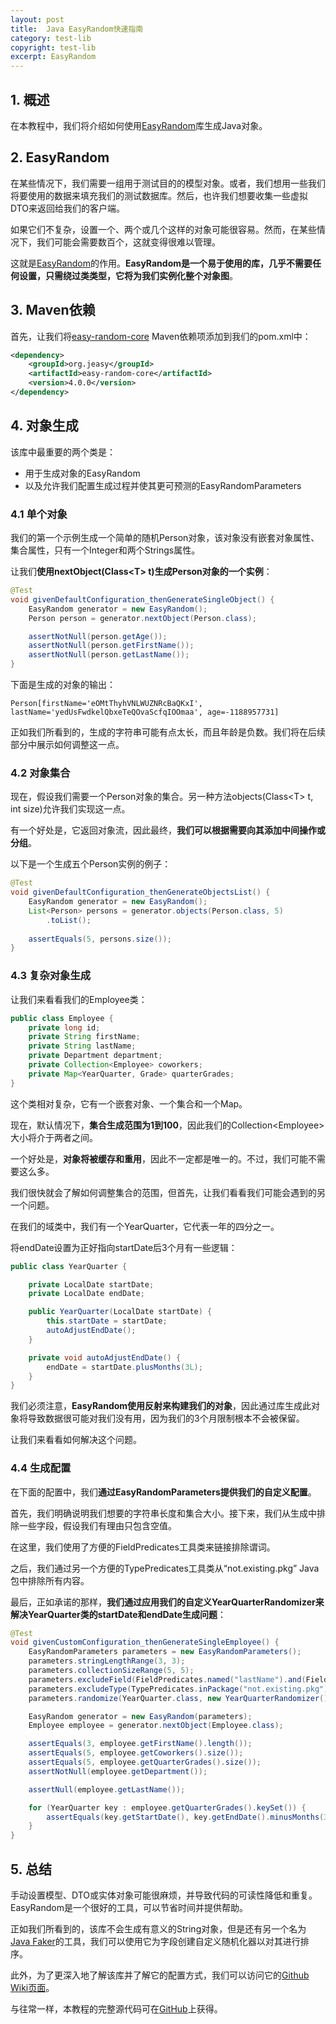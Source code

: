 ```yaml
---
layout: post
title:  Java EasyRandom快速指南
category: test-lib
copyright: test-lib
excerpt: EasyRandom
---
```


## 1. 概述

在本教程中，我们将介绍如何使用[EasyRandom](https://github.com/j-easy/easy-random)库生成Java对象。

## 2. EasyRandom

在某些情况下，我们需要一组用于测试目的的模型对象。或者，我们想用一些我们将要使用的数据来填充我们的测试数据库。然后，也许我们想要收集一些虚拟DTO来返回给我们的客户端。

如果它们不复杂，设置一个、两个或几个这样的对象可能很容易。然而，在某些情况下，我们可能会需要数百个，这就变得很难以管理。

这就是[EasyRandom](https://github.com/j-easy/easy-random)的作用。**EasyRandom是一个易于使用的库，几乎不需要任何设置，只需绕过类类型，它将为我们实例化整个对象图**。

## 3. Maven依赖

首先，让我们将[easy-random-core](https://central.sonatype.com/artifact/org.jeasy/easy-random-core/5.0.0) Maven依赖项添加到我们的pom.xml中：

```xml
<dependency>
    <groupId>org.jeasy</groupId>
    <artifactId>easy-random-core</artifactId>
    <version>4.0.0</version>
</dependency>
```

## 4. 对象生成

该库中最重要的两个类是：

-   用于生成对象的EasyRandom
-   以及允许我们配置生成过程并使其更可预测的EasyRandomParameters

### 4.1 单个对象

我们的第一个示例生成一个简单的随机Person对象，该对象没有嵌套对象属性、集合属性，只有一个Integer和两个Strings属性。

让我们**使用nextObject(Class<T\> t)生成Person对象的一个实例**：

```java
@Test
void givenDefaultConfiguration_thenGenerateSingleObject() {
    EasyRandom generator = new EasyRandom();
    Person person = generator.nextObject(Person.class);

    assertNotNull(person.getAge());
    assertNotNull(person.getFirstName());
    assertNotNull(person.getLastName());
}
```

下面是生成的对象的输出：

```shell
Person[firstName='eOMtThyhVNLWUZNRcBaQKxI', lastName='yedUsFwdkelQbxeTeQOvaScfqIOOmaa', age=-1188957731]
```

正如我们所看到的，生成的字符串可能有点太长，而且年龄是负数。我们将在后续部分中展示如何调整这一点。

### 4.2 对象集合

现在，假设我们需要一个Person对象的集合。另一种方法objects(Class<T\> t, int size)允许我们实现这一点。

有一个好处是，它返回对象流，因此最终，**我们可以根据需要向其添加中间操作或分组**。

以下是一个生成五个Person实例的例子：

```java
@Test
void givenDefaultConfiguration_thenGenerateObjectsList() {
    EasyRandom generator = new EasyRandom();
    List<Person> persons = generator.objects(Person.class, 5)
        .toList();
    
    assertEquals(5, persons.size());
}
```

### 4.3 复杂对象生成

让我们来看看我们的Employee类：

```java
public class Employee {
    private long id;
    private String firstName;
    private String lastName;
    private Department department;
    private Collection<Employee> coworkers;
    private Map<YearQuarter, Grade> quarterGrades;
}
```

这个类相对复杂，它有一个嵌套对象、一个集合和一个Map。

现在，默认情况下，**集合生成范围为1到100**，因此我们的Collection<Employee\>大小将介于两者之间。

一个好处是，**对象将被缓存和重用**，因此不一定都是唯一的。不过，我们可能不需要这么多。

我们很快就会了解如何调整集合的范围，但首先，让我们看看我们可能会遇到的另一个问题。

在我们的域类中，我们有一个YearQuarter，它代表一年的四分之一。

将endDate设置为正好指向startDate后3个月有一些逻辑：

```java
public class YearQuarter {

    private LocalDate startDate;
    private LocalDate endDate;

    public YearQuarter(LocalDate startDate) {
        this.startDate = startDate;
        autoAdjustEndDate();
    }

    private void autoAdjustEndDate() {
        endDate = startDate.plusMonths(3L);
    }
}
```

我们必须注意，**EasyRandom使用反射来构建我们的对象**，因此通过库生成此对象将导致数据很可能对我们没有用，因为我们的3个月限制根本不会被保留。

让我们来看看如何解决这个问题。

### 4.4 生成配置

在下面的配置中，我们**通过EasyRandomParameters提供我们的自定义配置**。

首先，我们明确说明我们想要的字符串长度和集合大小。接下来，我们从生成中排除一些字段，假设我们有理由只包含空值。

在这里，我们使用了方便的FieldPredicates工具类来链接排除谓词。

之后，我们通过另一个方便的TypePredicates工具类从“not.existing.pkg” Java包中排除所有内容。

最后，正如承诺的那样，**我们通过应用我们的自定义YearQuarterRandomizer来解决YearQuarter类的startDate和endDate生成问题**：

```java
@Test
void givenCustomConfiguration_thenGenerateSingleEmployee() {
    EasyRandomParameters parameters = new EasyRandomParameters();
    parameters.stringLengthRange(3, 3);
    parameters.collectionSizeRange(5, 5);
    parameters.excludeField(FieldPredicates.named("lastName").and(FieldPredicates.inClass(Employee.class)));
    parameters.excludeType(TypePredicates.inPackage("not.existing.pkg"));
    parameters.randomize(YearQuarter.class, new YearQuarterRandomizer());

    EasyRandom generator = new EasyRandom(parameters);
    Employee employee = generator.nextObject(Employee.class);

    assertEquals(3, employee.getFirstName().length());
    assertEquals(5, employee.getCoworkers().size());
    assertEquals(5, employee.getQuarterGrades().size());
    assertNotNull(employee.getDepartment());

    assertNull(employee.getLastName());

    for (YearQuarter key : employee.getQuarterGrades().keySet()) {
        assertEquals(key.getStartDate(), key.getEndDate().minusMonths(3L));
    }
}
```

## 5. 总结

手动设置模型、DTO或实体对象可能很麻烦，并导致代码的可读性降低和重复。EasyRandom是一个很好的工具，可以节省时间并提供帮助。

正如我们所看到的，该库不会生成有意义的String对象，但是还有另一个名为[Java Faker](https://github.com/DiUS/java-faker)的工具，我们可以使用它为字段创建自定义随机化器以对其进行排序。

此外，为了更深入地了解该库并了解它的配置方式，我们可以访问它的[Github Wiki页面](https://github.com/j-easy/easy-random/wiki)。

与往常一样，本教程的完整源代码可在[GitHub](https://github.com/tuyucheng7/taketoday-tutorial4j/tree/master/software.test/easy-random)上获得。